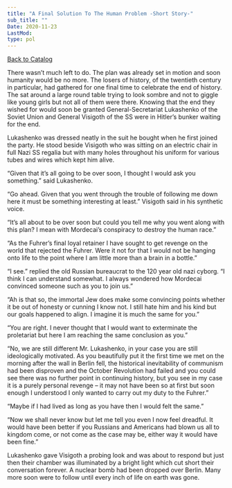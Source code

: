 ```yaml
---
title: "A Final Solution To The Human Problem -Short Story-"
sub_title: ""
Date: 2020-11-23
LastMod:
type: pol
---
```


[Back to Catalog](https://otaking.xyz/index.html)

There wasn’t much left to do. The plan was already set in motion and soon humanity would be no more. The losers of history, of the twentieth century in particular, had gathered for one final time to celebrate the end of history. The sat around a large round table trying to look sombre and not to giggle like young girls but not all of them were there. Knowing that the end they wished for would soon be granted General-Secretariat Lukashenko of the Soviet Union and General Visigoth of the SS were in Hitler’s bunker waiting for the end.

Lukashenko was dressed neatly in the suit he bought when he first joined the party. He stood beside Visigoth who was sitting on an electric chair in full Nazi SS regalia but with many holes throughout his uniform for various tubes and wires which kept him alive.

“Given that it’s all going to be over soon, I thought I would ask you something.” said Lukashenko.

“Go ahead. Given that you went through the trouble of following me down here it must be something interesting at least.” Visigoth said in his synthetic voice.

“It’s all about to be over soon but could you tell me why you went along with this plan? I mean with Mordecai’s conspiracy to destroy the human race.”

“As the Fuhrer’s final loyal retainer I have sought to get revenge on the world that rejected the Fuhrer. Were it not for that I would not be hanging onto life to the point where I am little more than a brain in a bottle.”

“I see.” replied the old Russian bureaucrat to the 120 year old nazi cyborg. “I think I can understand somewhat. I always wondered how Mordecai convinced someone such as you to join us.”

“Ah is that so, the immortal Jew does make some convincing points whether it be out of honesty or cunning I know not. I still hate him and his kind but our goals happened to align. I imagine it is much the same for you.”

“You are right. I never thought that I would want to exterminate the proletariat but here I am reaching the same conclusion as you.”

“No, we are still different Mr. Lukashenko, in your case you are still ideologically motivated. As you beautifully put it the first time we met on the morning after the wall in Berlin fell, the historical inevitability of communism had been disproven and the October Revolution had failed and you could see there was no further point in continuing history, but you see in my case it is a purely personal revenge – it may not have been so at first but soon enough I understood I only wanted to carry out my duty to the Fuhrer.”

“Maybe if I had lived as long as you have then I would felt the same.”

“Now we shall never know but let me tell you even I now feel dreadful. It would have been better if you Russians and Americans had blown us all to kingdom come, or not come as the case may be, either way it would have been fine.”

Lukashenko gave Visigoth a probing look and was about to respond but just then their chamber was illuminated by a bright light which cut short their conversation forever. A nuclear bomb had been dropped over Berlin. Many more soon were to follow until every inch of life on earth was gone.
